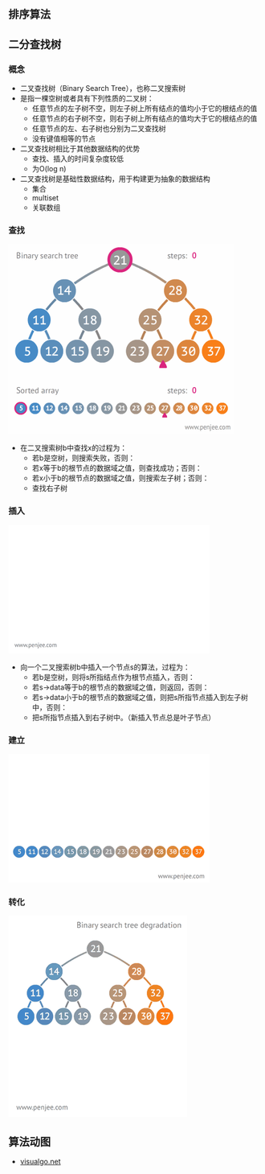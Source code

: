 ## 排序算法

## 二分查找树

### 概念
- 二叉查找树（Binary Search Tree），也称二叉搜索树
- 是指一棵空树或者具有下列性质的二叉树：
	- 任意节点的左子树不空，则左子树上所有结点的值均小于它的根结点的值
	- 任意节点的右子树不空，则右子树上所有结点的值均大于它的根结点的值
	- 任意节点的左、右子树也分别为二叉查找树
	- 没有键值相等的节点
- 二叉查找树相比于其他数据结构的优势
	- 查找、插入的时间复杂度较低
	- 为O(log n)
- 二叉查找树是基础性数据结构，用于构建更为抽象的数据结构
	- 集合
	- multiset
	- 关联数组

### 查找
![BST-Search](https://raw.githubusercontent.com/wu-wenxiang/Media-WebLink/master/qiniu/963d52f904cc483ba9f10b87aea9220d-BST-Search.gif)
- 在二叉搜索树b中查找x的过程为：
	- 若b是空树，则搜索失败，否则：
	- 若x等于b的根节点的数据域之值，则查找成功；否则：
	- 若x小于b的根节点的数据域之值，则搜索左子树；否则：
	- 查找右子树

### 插入
![BST-Insert](https://raw.githubusercontent.com/wu-wenxiang/Media-WebLink/master/qiniu/963d52f904cc483ba9f10b87aea9220d-BST-Insert.gif)
- 向一个二叉搜索树b中插入一个节点s的算法，过程为：
	- 若b是空树，则将s所指结点作为根节点插入，否则：
	- 若s->data等于b的根节点的数据域之值，则返回，否则：
	- 若s->data小于b的根节点的数据域之值，则把s所指节点插入到左子树中，否则：
	- 把s所指节点插入到右子树中。（新插入节点总是叶子节点）

### 建立
![List-BST](https://raw.githubusercontent.com/wu-wenxiang/Media-WebLink/master/qiniu/963d52f904cc483ba9f10b87aea9220d-BST-Build.gif)

### 转化
![BST-List](https://raw.githubusercontent.com/wu-wenxiang/Media-WebLink/master/qiniu/963d52f904cc483ba9f10b87aea9220d-BST-Translation.gif)

## 算法动图
- [visualgo.net](https://visualgo.net/zh)